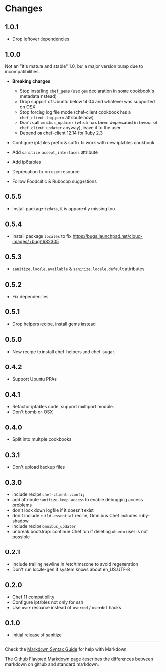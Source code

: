 Changes
=======

1.0.1
-----
* Drop leftover dependencies

1.0.0
-----
Not an "it's mature and stable" 1.0, but a major version bump due to
incompatibilities.

* **Breaking changes**
  - Stop installing `chef_gem`s (use `gem` declaration in some
    cookbook's metadata instead)
  - Drop support of Ubuntu below 14.04 and whatever was supported on
    OSX
  - Stop forcing log file mode (chef-client cookbook has a
    `chef_client.log_perm` attribute now)
  - Don't call `omnibus_updater` (which has been deprecated in favour
    of `chef_client_updater` anyway), leave it to the user
  - Depend on chef-client 12.14 for Ruby 2.3

* Configure iptables prefix & suffix to work with new iptables
  cookbook
* Add `sanitize.accept_interfaces` attribute
* Add ip6tables
* Deprecation fix on `user` resource
* Follow Foodcritic & Rubocop suggestions

0.5.5
-----
* Install package `tzdata`, it is apparently missing too

0.5.4
-----
* Install package `locales` to fix https://bugs.launchpad.net/cloud-images/+bug/1682305

0.5.3
-----
* `sanitize.locale.available` & `sanitize.locale.default` attributes

0.5.2
-----
* Fix dependencies

0.5.1
-----
* Drop helpers recipe, install gems instead

0.5.0
-----
* New recipe to install chef-helpers and chef-sugar.

0.4.2
-----
* Support Ubuntu PPAs

0.4.1
-----
* Refactor iptables code, support multiport module.
* Don't bomb on OSX

0.4.0
-----
* Split into multiple cookbooks

0.3.1
-----
* Don't upload backup files

0.3.0
-----
* include recipe `chef-client::config`
* add attribute `sanitize.keep_access` to enable debugging access
  problems
* don't lock down logfile if it doesn't exist
* don't include `build-essential` recipe, Omnibus Chef includes
  ruby-shadow
* include recipe `omnibus_updater`
* unbreak bootstrap: continue Chef run if deleting `ubuntu` user is not possible

0.2.1
-----
* Include trailing newline in /etc/timezone to avoid regeneration
* Don't run locale-gen if system knows about en_US.UTF-8

0.2.0
-----
* Chef 11 compatibility
* Configure iptables not only for ssh
* Use `user` resource instead of `usermod` / `userdel` hacks

0.1.0
-----
* Initial release of sanitize

- - - 
Check the [Markdown Syntax Guide](http://daringfireball.net/projects/markdown/syntax) for help with Markdown.

The [Github Flavored Markdown page](http://github.github.com/github-flavored-markdown/) describes the differences between markdown on github and standard markdown.
